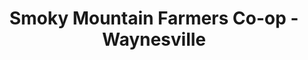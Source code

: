 ---
title: "Smoky Mountain Farmers Co-op - Waynesville"
url: /waynesville/smoky-mountain-farmers-co-op-waynesville/
shop: supermarket
---